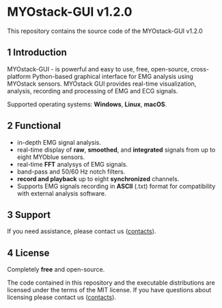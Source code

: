# MYOstack-GUI v1.2.0

This repository contains the source code of the MYOstack-GUI v1.2.0

## 1 Introduction

MYOstack-GUI - is powerful and easy to use, free, open-source, cross-platform Python-based graphical interface for EMG analysis using MYOstack sensors. MYOstack GUI provides real-time visualization, analysis, recording and processing of EMG and ECG signals.

Supported operating systems: **Windows**, **Linux**, **macOS**.

## 2 Functional
- in-depth EMG signal analysis.
- real-time display of **raw**, **smoothed**, and **integrated** signals from up to eight MYOblue sensors.
- real-time **FFT** analysys of EMG signals.
- band-pass and 50/60 Hz notch filters.
- **record and playback** up to eight **synchronized** channels.
- Supports EMG signals recording in **ASCII** (.txt) format for compatibility with external analysis software.

## 3 Support

If you need assistance, please contact us ([contacts](https://elemyo.com/support/contacts)).

## 4 License
Completely **free** and open-source.

The code contained in this repository and the executable distributions are licensed under the terms of the MIT license. If you have questions about licensing please contact us ([contacts](https://elemyo.com/support/contacts)).
